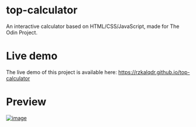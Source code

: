 # top-calculator
An interactive calculator based on HTML/CSS/JavaScript, made for The Odin Project.

# Live demo
The live demo of this project is available here: https://rzkalqdr.github.io/top-calculator

# Preview
[![image](https://github.com/ralqadri/odin-rockpaperscissors/assets/57430190/febc843f-c20c-4330-bf37-8e6c8320bfbd)](https://rzkalqdr.github.io/top-calculator)
